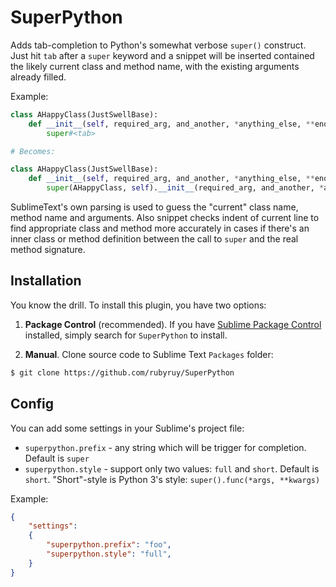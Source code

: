 SuperPython
===========

Adds tab-completion to Python's somewhat verbose `super()` construct. Just hit `tab` after a `super` keyword and a snippet will be inserted contained the likely current class and method name, with the existing arguments already filled.

Example:
```python
class AHappyClass(JustSwellBase):
	def __init__(self, required_arg, and_another, *anything_else, **enough_already):
		super#<tab>

# Becomes:

class AHappyClass(JustSwellBase):
	def __init__(self, required_arg, and_another, *anything_else, **enough_already):
		super(AHappyClass, self).__init__(required_arg, and_another, *anything_else, **enough_already)

```

SublimeText's own parsing is used to guess the "current" class name, method name and arguments. Also snippet checks indent of current line to find appropriate class and method more accurately in cases if there's an inner class or method definition between the call to `super` and the real method signature. 

Installation
------------

You know the drill. To install this plugin, you have two options:

1. **Package Control** (recommended). If you have [Sublime Package
   Control](https://sublime.wbond.net/) installed, simply search for
   `SuperPython` to install.

2. **Manual**. Clone source code to Sublime Text `Packages` folder:
```bash
$ git clone https://github.com/rubyruy/SuperPython
```

## Config

You can add some settings in your Sublime's project file:

* `superpython.prefix` - any string which will be trigger for completion. Default is `super`
* `superpython.style` - support only two values: `full` and `short`. Default is `short`. "Short"-style is Python 3's style: `super().func(*args, **kwargs)`

Example:
```json
{
    "settings":
    {
        "superpython.prefix": "foo",
        "superpython.style": "full",
    }
}
```
